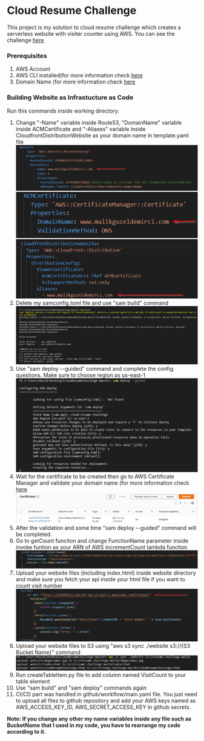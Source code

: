 # Cloud Resume Challenge
This project is my solution to cloud resume challenge which creates a serverless website with visiter counter using AWS. You can see the challenge [here](https://cloudresumechallenge.dev/)

### Prerequisites
1. AWS Account
2. AWS CLI installed(for more information check [here](https://docs.aws.amazon.com/serverless-application-model/latest/developerguide/serverless-sam-cli-install.html) 
3. Domain Name (for more information check [here](https://docs.aws.amazon.com/Route53/latest/DeveloperGuide/domain-register.html)

### Building Website as Infrastucture as Code
Run this commands inside working directory.
1. Change "-Name" variable inside Route53, "DomainName" variable inside ACMCertificate and "-Aliases" variable inside CloudfrontDistributionWebsite as your domain name in template.yaml file 
![alt text](https://github.com/MalikGuzeldemirci/Cloud-Resume-Challenge/blob/master/README.md-photos/c1.png)
![alt text](https://github.com/MalikGuzeldemirci/Cloud-Resume-Challenge/blob/master/README.md-photos/c2.png)
![alt text](https://github.com/MalikGuzeldemirci/Cloud-Resume-Challenge/blob/master/README.md-photos/c3.png)
2. Delete my samconfig.toml file and use "sam build" command
![alt text](https://github.com/MalikGuzeldemirci/Cloud-Resume-Challenge/blob/master/README.md-photos/sam-build.png)
3. Use "sam deploy --guided" command and complete the config questions. Make sure to choose region as us-east-1
![alt text](https://github.com/MalikGuzeldemirci/Cloud-Resume-Challenge/blob/master/README.md-photos/sam-deploy.png)
4. Wait for the certificate to be created then go to AWS Certificate Manager and validate your domain name (for more information check [here](https://docs.aws.amazon.com/acm/latest/userguide/dns-validation.html)
![alt text](https://github.com/MalikGuzeldemirci/Cloud-Resume-Challenge/blob/master/README.md-photos/certificatepng.png)
5. After the validation and some time "sam deploy --guided" command will be completed.
6. Go to getCount funciton and change FunctionName parameter inside invoke funtion as your ARN of AWS incrementCount lambda function
![alt text](https://github.com/MalikGuzeldemirci/Cloud-Resume-Challenge/blob/master/README.md-photos/getCount.png)
7. Upload your website files (including index.html) inside website directory and make sure you fetch your api inside your html file if you want to count visit number
![alt text](https://github.com/MalikGuzeldemirci/Cloud-Resume-Challenge/blob/master/README.md-photos/fetch.png)
8. Upload your website files to S3 using "aws s3 sync ./website s3://{S3 Bucket Name}" command  
![alt text](https://github.com/MalikGuzeldemirci/Cloud-Resume-Challenge/blob/master/README.md-photos/uploadS3.png)
9. Run createTableItem.py file to add column named VisitCount to your table element
10. Use "sam build" and "sam deploy" commands again
11. CI/CD part was handled in github/workflow/main.yaml file. You just need to upload all files to github repository and add your AWS keys named as AWS_ACCESS_KEY_ID, AWS_SECRET_ACCESS_KEY in github secrets.

**Note: If you change any other my name variables inside any file such as BucketName that I used in my code, you have to rearrange my code according to it.**
